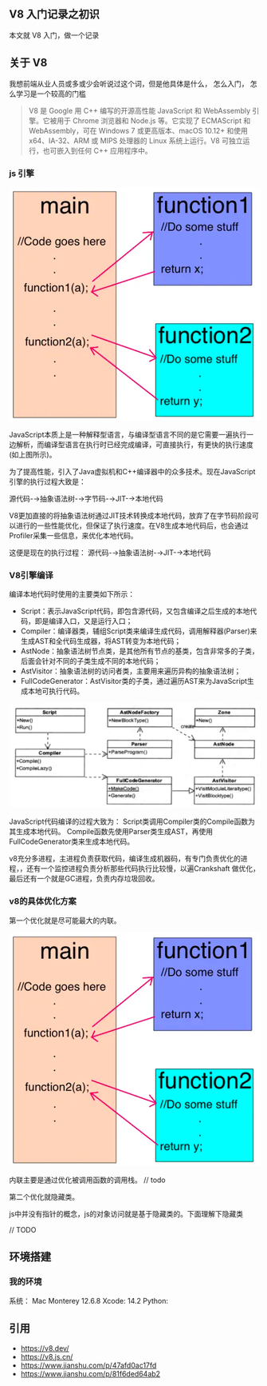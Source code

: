 ## V8 入门记录之初识

本文就 V8 入门，做一个记录

## 关于 V8

我想前端从业人员或多或少会听说过这个词，但是他具体是什么， 怎么入门， 怎么学习是一个较高的门槛

> V8 是 Google 用 C++ 编写的开源高性能 JavaScript 和 WebAssembly 引擎。它被用于 Chrome 浏览器和 Node.js 等。它实现了 ECMAScript 和 WebAssembly，可在 Windows 7 或更高版本、macOS 10.12+ 和使用 x64、IA-32、ARM 或 MIPS 处理器的 Linux 系统上运行。V8 可独立运行，也可嵌入到任何 C++ 应用程序中。

### js 引擎

![img.png](images%2Fimg.png)

JavaScript本质上是一种解释型语言，与编译型语言不同的是它需要一遍执行一边解析，而编译型语言在执行时已经完成编译，可直接执行，有更快的执行速度(如上图所示)。

为了提高性能，引入了Java虚拟机和C++编译器中的众多技术。现在JavaScript引擎的执行过程大致是：

源代码-→抽象语法树-→字节码-→JIT-→本地代码

V8更加直接的将抽象语法树通过JIT技术转换成本地代码，放弃了在字节码阶段可以进行的一些性能优化，但保证了执行速度。在V8生成本地代码后，也会通过Profiler采集一些信息，来优化本地代码。

这便是现在的执行过程：
源代码-→抽象语法树-→JIT-→本地代码

### V8引擎编译

编译本地代码时使用的主要类如下所示：

* Script：表示JavaScript代码，即包含源代码，又包含编译之后生成的本地代码，即是编译入口，又是运行入口；
* Compiler：编译器类，辅组Script类来编译生成代码，调用解释器(Parser)来生成AST和全代码生成器，将AST转变为本地代码；
* AstNode：抽象语法树节点类，是其他所有节点的基类，包含非常多的子类，后面会针对不同的子类生成不同的本地代码；
* AstVisitor：抽象语法树的访问者类，主要用来遍历异构的抽象语法树；
* FullCodeGenerator：AstVisitor类的子类，通过遍历AST来为JavaScript生成本地可执行代码。

![img_1.png](images%2Fimg_1.png)

JavaScript代码编译的过程大致为：
Script类调用Compiler类的Compile函数为其生成本地代码。
Compile函数先使用Parser类生成AST，再使用FullCodeGenerator类来生成本地代码。


v8充分多进程，主进程负责获取代码，编译生成机器码，有专门负责优化的进程，，还有一个监控进程负责分析那些代码执行比较慢，以遍Crankshaft 做优化，最后还有一个就是GC进程，负责内存垃圾回收。

### v8的具体优化方案

第一个优化就是尽可能最大的内联。

![img.png](images/img.png)

内联主要是通过优化被调用函数的调用栈。
// todo

第二个优化就隐藏类。

js中并没有指针的概念，js的对象访问就是基于隐藏类的。下面理解下隐藏类



<!-- 
V8在执行之前将JavaScript编译成了机器代码，而非字节码或是解释执行它，以此提升性能。更进一步，使用了如内联缓存（inline caching）等方法来提高性能。有了这些功能，JavaScript程序与V8引擎的速度媲美二进制编译。

传统的Javascript是动态语言，又可称之为Prototype-based Language，JavaScript继承方法是使用prototype，透过指定prototype属性，便可以指定要继承的目标。属性可以在运行时添加到或从对象中删除，引擎会为执行中的物件建立一个属性字典，新的属性都要透过字典查找属性在内存中的位置。V8为object新增属性的时候，就以上次的hidden class为父类别，创建新属性的hidden class的子类别，如此一来属性访问不再需要动态字典查找了。

为了缩短由垃圾回收造成的停顿，V8使用stop-the-world, generational, accurate的垃圾回收器。在执行回收之时会暂时中断程序的执行，而且只处理物件堆栈。还会收集内存内所有物件的指针，可以避免内存溢出的情况。V8汇编器是基于Strongtalk汇编器。 -->

// TODO

## 环境搭建

### 我的环境

系统： Mac Monterey 12.6.8
Xcode: 14.2
Python: 




### 


## 引用

- https://v8.dev/
- https://v8.js.cn/
- https://www.jianshu.com/p/47afd0ac17fd
- https://www.jianshu.com/p/81f6ded64ab2
